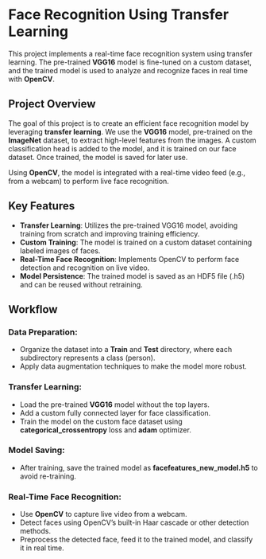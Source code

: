 <h1>Face Recognition Using Transfer Learning</h1>

<p>
This project implements a real-time face recognition system using transfer learning. The pre-trained <strong>VGG16</strong> model is fine-tuned on a custom dataset, and the trained model is used to analyze and recognize faces in real time with <strong>OpenCV</strong>.
</p>

<h2>Project Overview</h2>
<p>
The goal of this project is to create an efficient face recognition model by leveraging <strong>transfer learning</strong>. We use the <strong>VGG16</strong> model, pre-trained on the <strong>ImageNet</strong> dataset, to extract high-level features from the images. A custom classification head is added to the model, and it is trained on our face dataset. Once trained, the model is saved for later use.
</p>
<p>
Using <strong>OpenCV</strong>, the model is integrated with a real-time video feed (e.g., from a webcam) to perform live face recognition.
</p>

<h2>Key Features</h2>
<ul>
  <li><strong>Transfer Learning</strong>: Utilizes the pre-trained VGG16 model, avoiding training from scratch and improving training efficiency.</li>
  <li><strong>Custom Training</strong>: The model is trained on a custom dataset containing labeled images of faces.</li>
  <li><strong>Real-Time Face Recognition</strong>: Implements OpenCV to perform face detection and recognition on live video.</li>
  <li><strong>Model Persistence</strong>: The trained model is saved as an HDF5 file (.h5) and can be reused without retraining.</li>
</ul>

<h2>Workflow</h2>

<h3>Data Preparation:</h3>
<ul>
  <li>Organize the dataset into a <strong>Train</strong> and <strong>Test</strong> directory, where each subdirectory represents a class (person).</li>
  <li>Apply data augmentation techniques to make the model more robust.</li>
</ul>

<h3>Transfer Learning:</h3>
<ul>
  <li>Load the pre-trained <strong>VGG16</strong> model without the top layers.</li>
  <li>Add a custom fully connected layer for face classification.</li>
  <li>Train the model on the custom face dataset using <strong>categorical_crossentropy</strong> loss and <strong>adam</strong> optimizer.</li>
</ul>

<h3>Model Saving:</h3>
<ul>
  <li>After training, save the trained model as <strong>facefeatures_new_model.h5</strong> to avoid re-training.</li>
</ul>

<h3>Real-Time Face Recognition:</h3>
<ul>
  <li>Use <strong>OpenCV</strong> to capture live video from a webcam.</li>
  <li>Detect faces using OpenCV’s built-in Haar cascade or other detection methods.</li>
  <li>Preprocess the detected face, feed it to the trained model, and classify it in real time.</li>
</ul>
